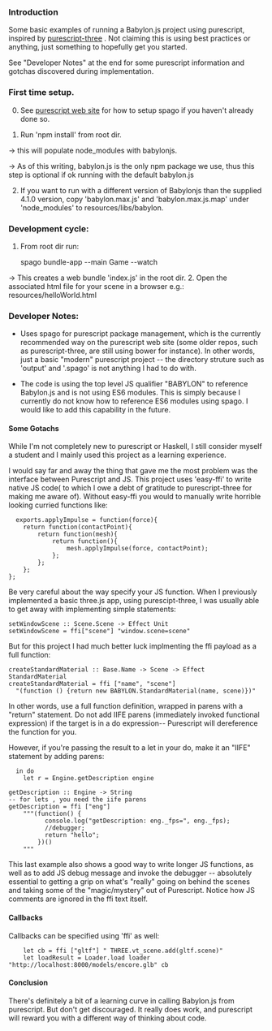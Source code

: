 ### Introduction
 Some basic examples of running a Babylon.js project using purescript, inspired by [purescript-three](https://github.com/anthonyquizon/purescript-three)
.  Not claiming this is using best practices or anything, just something to hopefully get you started.  

See "Developer Notes" at the end for some purescript information and gotchas discovered during implementation.

### First time setup.
0. See [purescript web site](https://github.com/purescript/documentation/blob/master/guides/Getting-Started.md) for how to setup spago if you haven't already done so.

1. Run 'npm install' from root dir.

  -> this will populate node_modules with babylonjs.

  -> As of this writing, babylon.js is the only npm package we use, thus this step is optional if ok running with the default babylon.js

2. If you want to run with a different version of Babylonjs than the supplied 4.1.0 version, copy 'babylon.max.js' and 'babylon.max.js.map' under 'node_modules'
to resources/libs/babylon.

### Development cycle:
1. From root dir run:  

   spago bundle-app --main Game --watch  

  -> This creates a web bundle 'index.js' in the root dir.
2. Open the associated html file for your scene in a browser e.g.:
resources/helloWorld.html


### Developer Notes:
- Uses spago for purescript package management, which is the currently recommended way on the purescript web site (some older repos, such as purescript-three, are still using bower for instance).
 In other words, just a basic "modern" purescript project -- the directory struture such as 'output' and '.spago' is not anything I had to do with.  

- The code is using the top level JS qualifier "BABYLON" to reference Babylon.js and is not using ES6 modules.  This is simply because I currently do not know how to reference ES6 modules using spago.  I would like to add this capability in the future.

#### Some Gotachs
While I'm not completely new to purescript or Haskell, I still consider myself a student and I mainly used this project as a learning experience.

I would say far and away the thing that gave me the most problem was the interface between Purescript and JS.  This project uses 'easy-ffi' to write native JS code( to which I owe a debt of gratitude to purescript-three for making me aware of).  Without easy-ffi you would to manually write horrible looking curried functions like:
```
  exports.applyImpulse = function(force){
    return function(contactPoint){
        return function(mesh){
            return function(){
                mesh.applyImpulse(force, contactPoint);
            };
        };
    };
};

```
Be very careful about the way specify your JS function.  When I previously implemented a basic three.js app, using purescipt-three, I was usually able to get away with implementing simple statements:

```
setWindowScene :: Scene.Scene -> Effect Unit
setWindowScene = ffi["scene"] "window.scene=scene"

```
But for this project I had much better luck implmenting the ffi payload as a full function:

```
createStandardMaterial :: Base.Name -> Scene -> Effect StandardMaterial
createStandardMaterial = ffi ["name", "scene"]
  "(function () {return new BABYLON.StandardMaterial(name, scene)})"

```

In other words, use a full function definition, wrapped in parens with a "return" statement. Do not add IIFE parens (immediately invoked functional expression) if the target is in a do expression-- Purescript will dereference the function for you.

However, if you're passing the result to a let in your do, make it an "IIFE" statement  by adding parens:

```
  in do
    let r = Engine.getDescription engine

```

```
getDescription :: Engine -> String
-- for lets , you need the iife parens
getDescription = ffi ["eng"]
    """(function() {
          console.log("getDescription: eng._fps=", eng._fps);
          //debugger;
          return "hello";
        })()
    """

```
This last example also shows a good way to write longer JS functions, as well as to add JS debug message and invoke the debugger -- absolutely essential to getting a grip on what's "really" going on behind the scenes and taking some of the "magic/mystery" out of Purescript.  Notice how JS comments are ignored in the ffi text itself.

#### Callbacks
Callbacks can be specified using 'ffi' as well:

```
    let cb = ffi ["gltf"] " THREE.vt_scene.add(gltf.scene)"
    let loadResult = Loader.load loader "http://localhost:8000/models/encore.glb" cb
```

#### Conclusion
There's definitely a bit of a learning curve in calling Babylon.js from purescript.  But don't get discouraged.  It really does work, and purescript will reward you with a different way of thinking about code.
